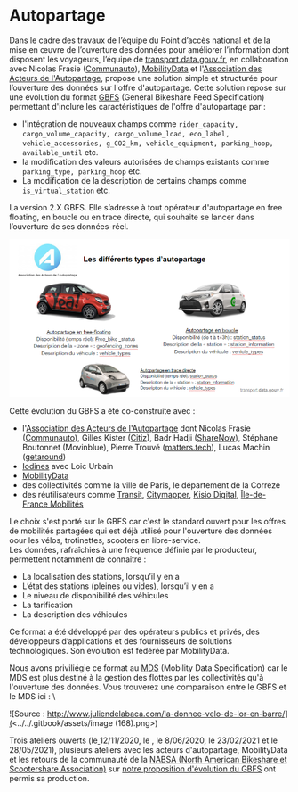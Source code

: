 # Autopartage

Dans le cadre des travaux de l’équipe du Point d’accès national et de la mise en œuvre de l’ouverture des données pour améliorer l’information dont disposent les voyageurs, l’équipe de [transport.data.gouv.fr](https://transport.data.gouv.fr), en collaboration avec Nicolas Frasie ([Communauto](https://paris.communauto.com)), [MobilityData](https://mobilitydata.org) et l'[Association des Acteurs de l'Autopartage](https://www.asso-autopartage.fr), propose une solution simple et structurée pour l’ouverture des données sur l'offre d'autopartage. Cette solution repose sur une évolution du format [GBFS](https://github.com/NABSA/gbfs) (General Bikeshare Feed Specification) permettant d'inclure les caractéristiques de l'offre d'autopartage par :

* l'intégration de nouveaux champs comme `rider_capacity, cargo_volume_capacity, cargo_volume_load, eco_label, vehicle_accessories, g_CO2_km, vehicle_equipment, parking_hoop, available_until` etc.&#x20;
* la modification des valeurs autorisées de champs existants comme `parking_type, parking_hoop` etc.
* La modification de la description de certains champs comme `is_virtual_station` etc.

La version 2.X GBFS. Elle s’adresse à tout opérateur d'autopartage en free floating, en boucle ou en trace directe, qui souhaite se lancer dans l’ouverture de ses données-réel.

![](../../.gitbook/assets/Autopartage.PNG)

Cette évolution du GBFS a été co-construite avec :&#x20;

* l'[Association des Acteurs de l'Autopartage](https://www.asso-autopartage.fr) dont Nicolas Frasie ([Communauto](https://paris.communauto.com)), Gilles Kister ([Citiz](https://citiz.coop)), Badr Hadji ([ShareNow](https://www.share-now.com/fr/fr/paris-ppc1/?cid=sn\_ppc\_fr\_par\_none\_performance\_google\_brand-tcepsorp\_none\_none\_none\_none\_none\_none\_none\_none\&gclid=Cj0KCQiA\_JWOBhDRARIsANymNOZ0-yAQe17Xs1teSZpYvhpyrlTcLAv\_eVdtS6hfzCg3o6Qrqh-JM\_UaAlBeEALw\_wcB)), Stéphane Boutonnet (Movinblue), Pierre Trouvé ([matters.tech](https://matters.tech)), Lucas Machin ([getaround](https://fr.getaround.com))
* [Iodines](https://iodines.fr) avec Loic Urbain&#x20;
* [MobilityData](https://mobilitydata.org)
* des collectivités comme la ville de Paris, le département de la Correze &#x20;
* des réutilisateurs comme [Transit](https://transitapp.com/?lang=fr), [Citymapper](https://citymapper.com), [Kisio Digital](https://kisio.com), [Île-de-France Mobilités](https://www.iledefrance-mobilites.fr)

Le choix s'est porté sur le GBFS car c'est le standard ouvert pour les offres de mobilités partagées qui est déjà utilisé pour l'ouverture des données oour les vélos, trotinettes, scooters en libre-service. \
Les données, rafraîchies à une fréquence définie par le producteur, permettent notamment de connaître :&#x20;

* &#x20;La localisation des stations, lorsqu’il y en a&#x20;
* &#x20;L’état des stations (pleines ou vides), lorsqu’il y en a&#x20;
* Le niveau de disponibilité des véhicules&#x20;
* &#x20;La tarification&#x20;
* &#x20;La description des véhicules

Ce format a été développé par des opérateurs publics et privés, des développeurs d’applications et des fournisseurs de solutions technologiques. Son évolution est fédérée par MobilityData.&#x20;

Nous avons priviliégie ce format au [MDS](https://github.com/openmobilityfoundation/mobility-data-specification) (Mobility Data Specification) car le MDS est plus destiné à la gestion des flottes par les collectivités qu'à l'ouverture des données. Vous trouverez une comparaison entre le GBFS et le MDS ici : \


![Source : http://www.juliendelabaca.com/la-donnee-velo-de-lor-en-barre/](<../../.gitbook/assets/image (168).png>)



Trois ateliers ouverts (le[ ](https://doc.transport.data.gouv.fr/documentation/liste-des-rencontres-publiques/27-06-2019-infrastructures-cyclables)12/11/2020, le , le 8/06/2020, le 23/02/2021 et le[ ](https://doc.transport.data.gouv.fr/documentation/liste-des-rencontres-publiques/27-08-2020-infrastructures-cyclables-3)28/05/2021), plusieurs ateliers avec les acteurs d'autopartage, MobilityData et les retours de la communauté de la [NABSA (North American Bikeshare et Scootershare Association)](https://nabsa.net) sur [notre proposition d'évolution du GBFS](https://github.com/NABSA/gbfs/pull/350) ont permis sa production.&#x20;
